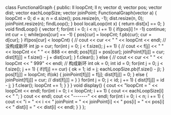 class FunctionalGraph {
    public:
        ll loopCnt;
        ll n;
        vector<ll> d;
        vector<ll> pos;
        vector<ll> dist;
        vector<ll> eachLoopSize;
        vector<ll> joinPoint;
    FunctionalGraph(vector<ll> a) {
        loopCnt = 0;
        d = a;
        n = d.size();
        pos.resize(n, -1);
        dist.resize(n, 0);
        joinPoint.resize(n);
        findLoop();
    }
    bool localLoop(int x) {
        return dist[x] == 0;
    }
    void findLoop() {
        vector<ll> f;
        for(int i = 0; i < n; i += 1) {
            if(pos[i] != -1) continue;
            int cur = i;
            while(pos[cur] == -1) {
                pos[cur] = loopCnt;
                f.pb(cur);
                cur = d[cur];
            }
            if(pos[cur] < loopCnt) {
                // cout << cur << " " << loopCnt << endl;
                // 没构成新环
                int jp = cur;
                for(int j = 0; j < f.size(); j += 1) {
                    // cout << f[j] << " " << loopCnt << " " << 888 << endl;
                    pos[f[j]] = pos[cur];
                    joinPoint[f[j]] = cur;
                    dist[f[j]] = f.size() - j + dist[cur];
                }
                f.clear();
            } else {
                // cout << cur << " " << loopCnt << " 999" << endl;
                // 构成新环
                int ok = 0;
                int id = 0;
                for(int j = 0; j < f.size(); j += 1) {
                    if(f[j] == cur) {
                        ok = 1;
                        id = j;
                        eachLoopSize.pb(f.size() - j);
                    }
                    pos[f[j]] = loopCnt;
                    if(ok) {
                        joinPoint[f[j]] = f[j];
                        dist[f[j]] = 0;
                    } else {
                        joinPoint[f[j]] = cur;
                        // dist[f[j]] = 
                    }
                }
                for(int j = 0; j < id; j += 1) {
                    dist[f[j]] = id - j;
                }
                f.clear();
                loopCnt += 1;
            }
        }
    }
    void display() {
        cout << "loopCnt = " << loopCnt << endl;
        for(int i = 0; i < loopCnt; i += 1) {
            cout << eachLoopSize[i] << " ";
        }
        cout << endl;
        cout << "-------" << endl;
        for(int i = 0; i < n; i += 1) {
            cout << "i = " << i << " joinPoint = " << joinPoint[i] << " pos[i] = " << pos[i] << " dist[i] = " << dist[i] << endl;
        }
    }
};